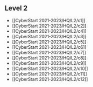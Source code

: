 ## Level 2
- [[CyberStart 2021-2023/HQ/L2/c1]]
- [[CyberStart 2021-2023/HQ/L2/c2]]
- [[CyberStart 2021-2023/HQ/L2/c4]]
- [[CyberStart 2021-2023/HQ/L2/c3]]
- [[CyberStart 2021-2023/HQ/L2/c5]]
- [[CyberStart 2021-2023/HQ/L2/c6]]
- [[CyberStart 2021-2023/HQ/L2/c7]]
- [[CyberStart 2021-2023/HQ/L2/c8]]
- [[CyberStart 2021-2023/HQ/L2/c9]]
- [[CyberStart 2021-2023/HQ/L2/c10]]
- [[CyberStart 2021-2023/HQ/L2/c11]]
- [[CyberStart 2021-2023/HQ/L2/c12]]
